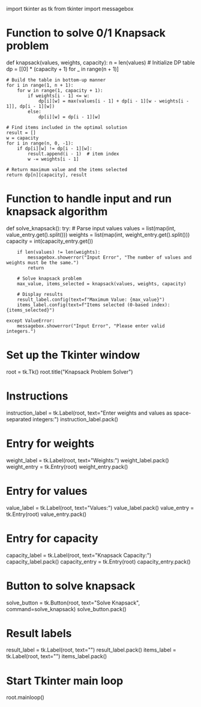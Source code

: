 import tkinter as tk
from tkinter import messagebox

# Function to solve 0/1 Knapsack problem
def knapsack(values, weights, capacity):
    n = len(values)
    # Initialize DP table
    dp = [[0] * (capacity + 1) for _ in range(n + 1)]

    # Build the table in bottom-up manner
    for i in range(1, n + 1):
        for w in range(1, capacity + 1):
            if weights[i - 1] <= w:
                dp[i][w] = max(values[i - 1] + dp[i - 1][w - weights[i - 1]], dp[i - 1][w])
            else:
                dp[i][w] = dp[i - 1][w]

    # Find items included in the optimal solution
    result = []
    w = capacity
    for i in range(n, 0, -1):
        if dp[i][w] != dp[i - 1][w]:
            result.append(i - 1)  # item index
            w -= weights[i - 1]

    # Return maximum value and the items selected
    return dp[n][capacity], result

# Function to handle input and run knapsack algorithm
def solve_knapsack():
    try:
        # Parse input values
        values = list(map(int, value_entry.get().split()))
        weights = list(map(int, weight_entry.get().split()))
        capacity = int(capacity_entry.get())

        if len(values) != len(weights):
            messagebox.showerror("Input Error", "The number of values and weights must be the same.")
            return

        # Solve knapsack problem
        max_value, items_selected = knapsack(values, weights, capacity)

        # Display results
        result_label.config(text=f"Maximum Value: {max_value}")
        items_label.config(text=f"Items selected (0-based index): {items_selected}")

    except ValueError:
        messagebox.showerror("Input Error", "Please enter valid integers.")

# Set up the Tkinter window
root = tk.Tk()
root.title("Knapsack Problem Solver")

# Instructions
instruction_label = tk.Label(root, text="Enter weights and values as space-separated integers:")
instruction_label.pack()

# Entry for weights
weight_label = tk.Label(root, text="Weights:")
weight_label.pack()
weight_entry = tk.Entry(root)
weight_entry.pack()

# Entry for values
value_label = tk.Label(root, text="Values:")
value_label.pack()
value_entry = tk.Entry(root)
value_entry.pack()

# Entry for capacity
capacity_label = tk.Label(root, text="Knapsack Capacity:")
capacity_label.pack()
capacity_entry = tk.Entry(root)
capacity_entry.pack()

# Button to solve knapsack
solve_button = tk.Button(root, text="Solve Knapsack", command=solve_knapsack)
solve_button.pack()

# Result labels
result_label = tk.Label(root, text="")
result_label.pack()
items_label = tk.Label(root, text="")
items_label.pack()

# Start Tkinter main loop
root.mainloop()
